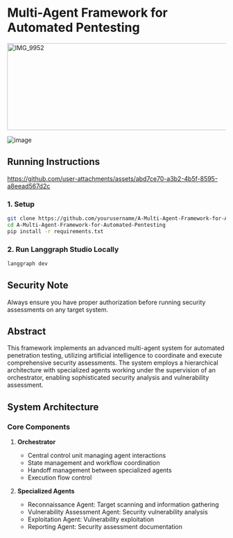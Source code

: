 # Multi-Agent Framework for Automated Pentesting

<img width="630" height="200" alt="IMG_9952" src="https://github.com/user-attachments/assets/2318639d-6877-421f-84be-b265430f96d9" />


![image](https://github.com/user-attachments/assets/bdf57f28-b3a9-48c4-804f-926f73cb6708)


## Running Instructions

https://github.com/user-attachments/assets/abd7ce70-a3b2-4b5f-8595-a8eead567d2c

### 1. Setup
```bash
git clone https://github.com/yourusername/A-Multi-Agent-Framework-for-Automated-Pentesting.git
cd A-Multi-Agent-Framework-for-Automated-Pentesting
pip install -r requirements.txt
```


### 2. Run Langgraph Studio Locally
```bash
langgraph dev
```

## Security Note
Always ensure you have proper authorization before running security assessments on any target system.

## Abstract

This framework implements an advanced multi-agent system for automated penetration testing, utilizing artificial intelligence to coordinate and execute comprehensive security assessments. The system employs a hierarchical architecture with specialized agents working under the supervision of an orchestrator, enabling sophisticated security analysis and vulnerability assessment.

## System Architecture

### Core Components

1. **Orchestrator**
   - Central control unit managing agent interactions
   - State management and workflow coordination
   - Handoff management between specialized agents
   - Execution flow control

2. **Specialized Agents**
   - Reconnaissance Agent: Target scanning and information gathering
   - Vulnerability Assessment Agent: Security vulnerability analysis
   - Exploitation Agent: Vulnerability exploitation
   - Reporting Agent: Security assessment documentation






